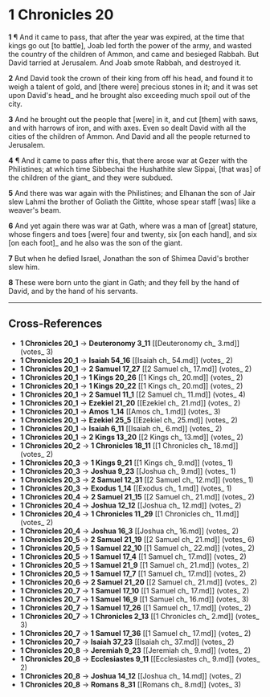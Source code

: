 # 1 Chronicles 20

**1** ¶ And it came to pass, that after the year was expired, at the time that kings go out [to battle], Joab led forth the power of the army, and wasted the country of the children of Ammon, and came and besieged Rabbah. But David tarried at Jerusalem. And Joab smote Rabbah, and destroyed it.

**2** And David took the crown of their king from off his head, and found it to weigh a talent of gold, and [there were] precious stones in it; and it was set upon David's head_ and he brought also exceeding much spoil out of the city.

**3** And he brought out the people that [were] in it, and cut [them] with saws, and with harrows of iron, and with axes. Even so dealt David with all the cities of the children of Ammon. And David and all the people returned to Jerusalem.

**4** ¶ And it came to pass after this, that there arose war at Gezer with the Philistines; at which time Sibbechai the Hushathite slew Sippai, [that was] of the children of the giant_ and they were subdued.

**5** And there was war again with the Philistines; and Elhanan the son of Jair slew Lahmi the brother of Goliath the Gittite, whose spear staff [was] like a weaver's beam.

**6** And yet again there was war at Gath, where was a man of [great] stature, whose fingers and toes [were] four and twenty, six [on each hand], and six [on each foot]_ and he also was the son of the giant.

**7** But when he defied Israel, Jonathan the son of Shimea David's brother slew him.

**8** These were born unto the giant in Gath; and they fell by the hand of David, and by the hand of his servants.

---

## Cross-References

- **1 Chronicles 20_1** → **Deuteronomy 3_11** [[Deuteronomy ch_ 3.md]] (votes_ 3)
- **1 Chronicles 20_1** → **Isaiah 54_16** [[Isaiah ch_ 54.md]] (votes_ 2)
- **1 Chronicles 20_1** → **2 Samuel 17_27** [[2 Samuel ch_ 17.md]] (votes_ 2)
- **1 Chronicles 20_1** → **1 Kings 20_26** [[1 Kings ch_ 20.md]] (votes_ 2)
- **1 Chronicles 20_1** → **1 Kings 20_22** [[1 Kings ch_ 20.md]] (votes_ 2)
- **1 Chronicles 20_1** → **2 Samuel 11_1** [[2 Samuel ch_ 11.md]] (votes_ 4)
- **1 Chronicles 20_1** → **Ezekiel 21_20** [[Ezekiel ch_ 21.md]] (votes_ 2)
- **1 Chronicles 20_1** → **Amos 1_14** [[Amos ch_ 1.md]] (votes_ 3)
- **1 Chronicles 20_1** → **Ezekiel 25_5** [[Ezekiel ch_ 25.md]] (votes_ 2)
- **1 Chronicles 20_1** → **Isaiah 6_11** [[Isaiah ch_ 6.md]] (votes_ 2)
- **1 Chronicles 20_1** → **2 Kings 13_20** [[2 Kings ch_ 13.md]] (votes_ 2)
- **1 Chronicles 20_2** → **1 Chronicles 18_11** [[1 Chronicles ch_ 18.md]] (votes_ 2)
- **1 Chronicles 20_3** → **1 Kings 9_21** [[1 Kings ch_ 9.md]] (votes_ 1)
- **1 Chronicles 20_3** → **Joshua 9_23** [[Joshua ch_ 9.md]] (votes_ 1)
- **1 Chronicles 20_3** → **2 Samuel 12_31** [[2 Samuel ch_ 12.md]] (votes_ 1)
- **1 Chronicles 20_3** → **Exodus 1_14** [[Exodus ch_ 1.md]] (votes_ 1)
- **1 Chronicles 20_4** → **2 Samuel 21_15** [[2 Samuel ch_ 21.md]] (votes_ 2)
- **1 Chronicles 20_4** → **Joshua 12_12** [[Joshua ch_ 12.md]] (votes_ 2)
- **1 Chronicles 20_4** → **1 Chronicles 11_29** [[1 Chronicles ch_ 11.md]] (votes_ 2)
- **1 Chronicles 20_4** → **Joshua 16_3** [[Joshua ch_ 16.md]] (votes_ 2)
- **1 Chronicles 20_5** → **2 Samuel 21_19** [[2 Samuel ch_ 21.md]] (votes_ 6)
- **1 Chronicles 20_5** → **1 Samuel 22_10** [[1 Samuel ch_ 22.md]] (votes_ 2)
- **1 Chronicles 20_5** → **1 Samuel 17_4** [[1 Samuel ch_ 17.md]] (votes_ 2)
- **1 Chronicles 20_5** → **1 Samuel 21_9** [[1 Samuel ch_ 21.md]] (votes_ 2)
- **1 Chronicles 20_5** → **1 Samuel 17_7** [[1 Samuel ch_ 17.md]] (votes_ 2)
- **1 Chronicles 20_6** → **2 Samuel 21_20** [[2 Samuel ch_ 21.md]] (votes_ 2)
- **1 Chronicles 20_7** → **1 Samuel 17_10** [[1 Samuel ch_ 17.md]] (votes_ 2)
- **1 Chronicles 20_7** → **1 Samuel 16_9** [[1 Samuel ch_ 16.md]] (votes_ 3)
- **1 Chronicles 20_7** → **1 Samuel 17_26** [[1 Samuel ch_ 17.md]] (votes_ 2)
- **1 Chronicles 20_7** → **1 Chronicles 2_13** [[1 Chronicles ch_ 2.md]] (votes_ 3)
- **1 Chronicles 20_7** → **1 Samuel 17_36** [[1 Samuel ch_ 17.md]] (votes_ 2)
- **1 Chronicles 20_7** → **Isaiah 37_23** [[Isaiah ch_ 37.md]] (votes_ 2)
- **1 Chronicles 20_8** → **Jeremiah 9_23** [[Jeremiah ch_ 9.md]] (votes_ 2)
- **1 Chronicles 20_8** → **Ecclesiastes 9_11** [[Ecclesiastes ch_ 9.md]] (votes_ 2)
- **1 Chronicles 20_8** → **Joshua 14_12** [[Joshua ch_ 14.md]] (votes_ 2)
- **1 Chronicles 20_8** → **Romans 8_31** [[Romans ch_ 8.md]] (votes_ 3)
